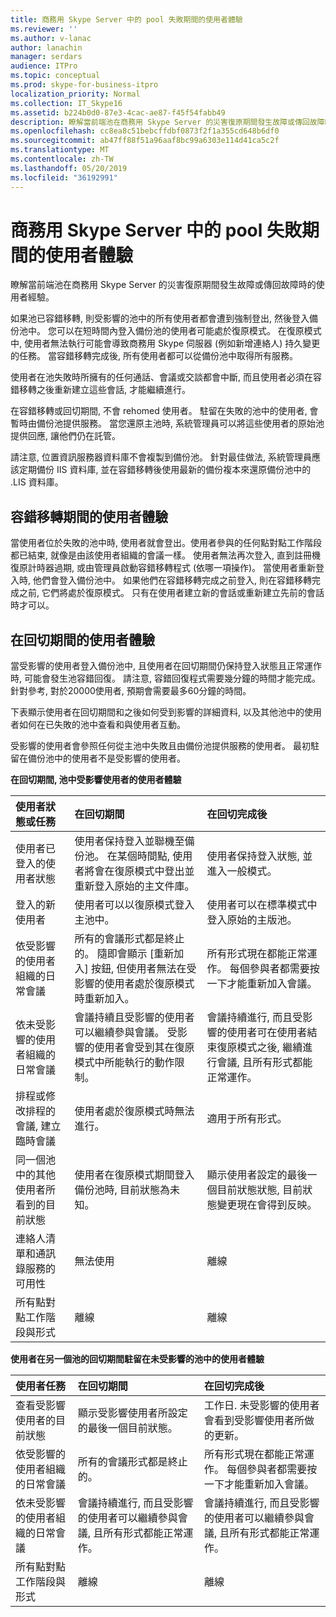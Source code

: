 ```yaml
---
title: 商務用 Skype Server 中的 pool 失敗期間的使用者體驗
ms.reviewer: ''
ms.author: v-lanac
author: lanachin
manager: serdars
audience: ITPro
ms.topic: conceptual
ms.prod: skype-for-business-itpro
localization_priority: Normal
ms.collection: IT_Skype16
ms.assetid: b224b0d0-87e3-4cac-ae87-f45f54fabb49
description: 瞭解當前端池在商務用 Skype Server 的災害復原期間發生故障或傳回故障時的使用者經驗。
ms.openlocfilehash: cc8ea8c51bebcffdbf0873f2f1a355cd648b6df0
ms.sourcegitcommit: ab47ff88f51a96aaf8bc99a6303e114d41ca5c2f
ms.translationtype: MT
ms.contentlocale: zh-TW
ms.lasthandoff: 05/20/2019
ms.locfileid: "36192991"
---
```

# <a name="user-experience-during-pool-failure-in-skype-for-business-server"></a>商務用 Skype Server 中的 pool 失敗期間的使用者體驗
 
瞭解當前端池在商務用 Skype Server 的災害復原期間發生故障或傳回故障時的使用者經驗。
  
如果池已容錯移轉, 則受影響的池中的所有使用者都會遭到強制登出, 然後登入備份池中。 您可以在短時間內登入備份池的使用者可能處於復原模式。 在復原模式中, 使用者無法執行可能會導致商務用 Skype 伺服器 (例如新增連絡人) 持久變更的任務。 當容錯移轉完成後, 所有使用者都可以從備份池中取得所有服務。
  
使用者在池失敗時所擁有的任何通話、會議或交談都會中斷, 而且使用者必須在容錯移轉之後重新建立這些會話, 才能繼續進行。
  
在容錯移轉或回切期間, 不會 rehomed 使用者。 駐留在失敗的池中的使用者, 會暫時由備份池提供服務。 當您還原主池時, 系統管理員可以將這些使用者的原始池提供回應, 讓他們仍在託管。
  
請注意, 位置資訊服務器資料庫不會複製到備份池。 針對最佳做法, 系統管理員應該定期備份 IIS 資料庫, 並在容錯移轉後使用最新的備份複本來還原備份池中的 .LIS 資料庫。
  
## <a name="user-experience-during-failover"></a>容錯移轉期間的使用者體驗

當使用者位於失敗的池中時, 使用者就會登出。使用者參與的任何點對點工作階段都已結束, 就像是由該使用者組織的會議一樣。 使用者無法再次登入, 直到註冊機復原計時器過期, 或由管理員啟動容錯移轉程式 (依哪一項操作)。 當使用者重新登入時, 他們會登入備份池中。 如果他們在容錯移轉完成之前登入, 則在容錯移轉完成之前, 它們將處於復原模式。 只有在使用者建立新的會話或重新建立先前的會話時才可以。
  
## <a name="user-experience-during-failback"></a>在回切期間的使用者體驗

當受影響的使用者登入備份池中, 且使用者在回切期間仍保持登入狀態且正常運作時, 可能會發生池容錯回復。 請注意, 容錯回復程式需要幾分鐘的時間才能完成。 針對參考, 對於20000使用者, 預期會需要最多60分鐘的時間。
  
下表顯示使用者在回切期間和之後如何受到影響的詳細資料, 以及其他池中的使用者如何在已失敗的池中查看和與使用者互動。 
  
受影響的使用者會參照任何從主池中失敗且由備份池提供服務的使用者。 最初駐留在備份池中的使用者不是受影響的使用者。
  
**在回切期間, 池中受影響使用者的使用者體驗**

|**使用者狀態或任務**|**在回切期間**|**在回切完成後**|
|:-----|:-----|:-----|
|使用者已登入的使用者狀態  <br/> |使用者保持登入並聯機至備份池。 在某個時間點, 使用者將會在復原模式中登出並重新登入原始的主文件庫。  <br/> |使用者保持登入狀態, 並進入一般模式。  <br/> |
|登入的新使用者  <br/> |使用者可以以復原模式登入主池中。  <br/> |使用者可以在標準模式中登入原始的主版池。  <br/> |
|依受影響的使用者組織的日常會議  <br/> |所有的會議形式都是終止的。 隨即會顯示 [重新加入] 按鈕, 但使用者無法在受影響的使用者處於復原模式時重新加入。  <br/> |所有形式現在都能正常運作。 每個參與者都需要按一下才能重新加入會議。  <br/> |
|依未受影響的使用者組織的日常會議  <br/> |會議持續且受影響的使用者可以繼續參與會議。 受影響的使用者會受到其在復原模式中所能執行的動作限制。  <br/> |會議持續進行, 而且受影響的使用者可在使用者結束復原模式之後, 繼續進行會議, 且所有形式都能正常運作。  <br/> |
|排程或修改排程的會議, 建立臨時會議  <br/> |使用者處於復原模式時無法進行。  <br/> |適用于所有形式。  <br/> |
|同一個池中的其他使用者所看到的目前狀態  <br/> |使用者在復原模式期間登入備份池時, 目前狀態為未知。  <br/> |顯示使用者設定的最後一個目前狀態狀態, 目前狀態變更現在會得到反映。  <br/> |
|連絡人清單和通訊錄服務的可用性  <br/> |無法使用  <br/> |離線  <br/> |
|所有點對點工作階段與形式  <br/> |離線  <br/> |離線  <br/> |
   
**使用者在另一個池的回切期間駐留在未受影響的池中的使用者體驗**

|**使用者任務**|**在回切期間**|**在回切完成後**|
|:-----|:-----|:-----|
|查看受影響使用者的目前狀態  <br/> |顯示受影響使用者所設定的最後一個目前狀態。  <br/> |工作日. 未受影響的使用者會看到受影響使用者所做的更新。  <br/> |
|依受影響的使用者組織的日常會議  <br/> |所有的會議形式都是終止的。  <br/> |所有形式現在都能正常運作。 每個參與者都需要按一下才能重新加入會議。  <br/> |
|依未受影響的使用者組織的日常會議  <br/> |會議持續進行, 而且受影響的使用者可以繼續參與會議, 且所有形式都能正常運作。  <br/> |會議持續進行, 而且受影響的使用者可以繼續參與會議, 且所有形式都能正常運作。  <br/> |
|所有點對點工作階段與形式  <br/> |離線  <br/> |離線  <br/> |
   

